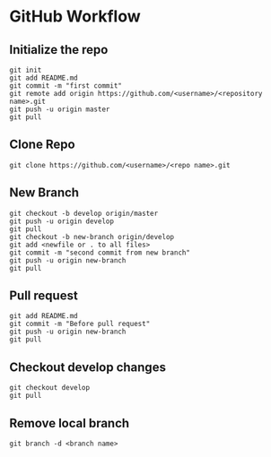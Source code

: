 # GitHub Workflow

## Initialize the repo

```shell
git init
git add README.md
git commit -m "first commit"
git remote add origin https://github.com/<username>/<repository name>.git
git push -u origin master
git pull
```

## Clone Repo

```shell
git clone https://github.com/<username>/<repo name>.git
```

## New Branch

```shell
git checkout -b develop origin/master
git push -u origin develop
git pull
git checkout -b new-branch origin/develop
git add <newfile or . to all files>
git commit -m "second commit from new branch"
git push -u origin new-branch
git pull
```

## Pull request

```shell
git add README.md
git commit -m "Before pull request"
git push -u origin new-branch
git pull
```

## Checkout develop changes

```shell
git checkout develop
git pull
```

## Remove local branch

```shell
git branch -d <branch name>
```
